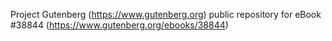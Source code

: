 Project Gutenberg (https://www.gutenberg.org) public repository for eBook #38844 (https://www.gutenberg.org/ebooks/38844)
